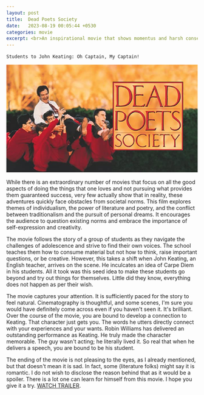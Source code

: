 ```yaml
---
layout: post
title:  Dead Poets Society
date:   2023-08-19 00:05:44 +0530
categories: movie
excerpt: <br>An inspirational movie that shows momentus and harsh consequences of executing what the heart wants
---
```


<!--more-->

```
Students to John Keating: Oh Captain, My Captain!
```

![dead_poets_society_image](/assets/img/movies/dead_poets_society.jpg)

While there is an extraordinary number of movies that focus on all the good aspects of doing the things
that one loves and not pursuing what provides them guaranteed success, very few actually show that in
reality, these adventures quickly face obstacles from societal norms.
This film explores themes of individualism, the power of literature and poetry, and the conflict between
traditionalism and the pursuit of personal dreams. It encourages the audience to question existing norms
and embrace the importance of self-expression and creativity.

The movie follows the story of a group of students as they navigate the challenges of adolescence and strive
to find their own voices. The school teaches them how to consume material but not how to think, raise important
questions, or be creative. However, this takes a shift when John Keating, an English teacher, arrives on the scene.
He inculcates an idea of Carpe Diem in his students. All it took was this seed idea to make these students go beyond
and try out things for themselves. Little did they know, everything does not happen as per their wish.

The movie captures your attention. It is sufficiently paced for the story to feel natural. Cinematography is thoughtful, 
and some scenes, I'm sure you would have definitely come across even if you haven't seen it. It's brilliant. Over the course
of the movie, you are bound to develop a connection to Keating. That character just gets you. The words he utters directly 
connect with your experiences and your wants. Robin Williams has delivered an outstanding performance as Keating.
He truly made the character memorable. The guy wasn't acting; he literally lived it.
So real that when he delivers a speech, you are bound to be his student.

The ending of the movie is not pleasing to the eyes, as I already mentioned, but that doesn't mean it is sad.
In fact, some (literature folks) might say it is romantic. I do not wish to disclose the reason behind that as it would be a spoiler.
There is a lot one can learn for himself from this movie. I hope you give it a try. [WATCH TRAILER](https://www.youtube.com/watch?v=ye4KFyWu2do).
